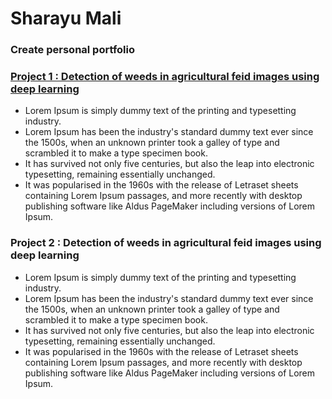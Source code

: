# Sharayu Mali
### Create personal portfolio

### [Project 1 : Detection of weeds in agricultural feid images using deep learning](www.google.com)

- Lorem Ipsum is simply dummy text of the printing and typesetting industry. 
- Lorem Ipsum has been the industry's standard dummy text ever since the 1500s, when an unknown printer took a galley of type 
and scrambled it to make a type specimen book. 
- It has survived not only five centuries, but also the leap into electronic typesetting, 
remaining essentially unchanged. 
- It was popularised in the 1960s with the release of Letraset sheets containing Lorem Ipsum passages, 
and more recently with desktop publishing software like Aldus PageMaker including versions of Lorem Ipsum.

### Project 2 : Detection of weeds in agricultural feid images using deep learning

- Lorem Ipsum is simply dummy text of the printing and typesetting industry. 
- Lorem Ipsum has been the industry's standard dummy text ever since the 1500s, when an unknown printer took a galley of type 
and scrambled it to make a type specimen book. 
- It has survived not only five centuries, but also the leap into electronic typesetting, 
remaining essentially unchanged. 
- It was popularised in the 1960s with the release of Letraset sheets containing Lorem Ipsum passages, 
and more recently with desktop publishing software like Aldus PageMaker including versions of Lorem Ipsum.
